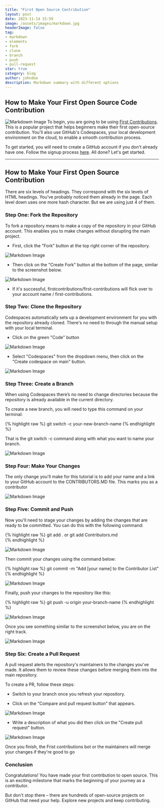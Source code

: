 ```yaml
---
title: "First Open Source Contribution"
layout: post
date: 2023-11-14 15:59
image: /assets/images/markdown.jpg
headerImage: false
tag:
- markdown
- elements
- fork
- clone
- branch
- push
- pull-request
star: true
category: blog
author: johndoe
description: Markdown summary with different options
---
```


## How to Make Your First Open Source Code Contribution
<!-- 
This note **demonstrates** some of what [Markdown][1] is *capable of doing*.

And that's how to do it. -->
![Markdowm Image](https://www.freecodecamp.org/news/content/images/size/w2000/2023/07/IMG_6828-1.jpeg)
To begin, you are going to be using [First Contributions](https://github.com/firstcontributions/first-contributions). This is a popular project that helps beginners make their first open-source contribution. You'll also use GitHub's Codespaces, your local development environment on the cloud, to enable a smooth contribution process.

To get started, you will need to create a GitHub account if you don't already have one. Follow the signup process [here](https://github.com/signup?ref_cta=Sign+up&ref_loc=header+logged+out&ref_page=%2F%3Cuser-name%3E%2F%3Crepo-name%3E&source=header-repo&source_repo=firstcontributions%2Ffirst-contributions). All done? Let's get started.

<!-- {% highlight html %}
This note **demonstrates** some of what [Markdown][some/link] is *capable of doing*.
{% endhighlight %} -->

---

## How to Make Your First Open Source Contribution

There are six levels of headings. They correspond with the six levels of HTML headings. You've probably noticed them already in the page. Each level down uses one more hash character. But we are using just 4 of them.

### Step One: Fork the Repository

To fork a repository means to make a copy of the repository in your GitHub account. This enables you to make changes without disrupting the main project.


* First, click the "Fork" button at the top right corner of the repository.

![Markdown Image](https://www.freecodecamp.org/news/content/images/2023/07/fork.PNG)

* Then click on the "Create Fork" button at the bottom of the page, similar to the screenshot below.

![Markdown Image](https://www.freecodecamp.org/news/content/images/2023/07/createe.png)

* If it's successful, firstcontributions/first-contributions will flick over to your account name / first-contributions.

### Step Two: Clone the Repository

Codespaces automatically sets up a development environment for you with the repository already cloned. There's no need to through the manual setup with your local terminal.

* Click on the green "Code" button

![Markdown Image](https://www.freecodecamp.org/news/content/images/2023/07/code.PNG)

* Select "Codespaces" from the dropdown menu, then click on the "Create codespace on main" button.

![Markdown Image](https://www.freecodecamp.org/news/content/images/2023/07/codespacess.PNG)


### Step Three: Create a Branch

When using Codespaces there’s no need to change directories because the repository is already available in the current directory.

To create a new branch, you will need to type this command on your terminal:

{% highlight raw %}
git switch -c your-new-branch-name 
{% endhighlight %}

That is the git switch -c command along with what you want to name your branch.

![Markdown Image](https://www.freecodecamp.org/news/content/images/2023/07/A.PNG)

### Step Four: Make Your Changes

The only change you'll make for this tutorial is to add your name and a link to your GitHub account to the CONTRIBUTORS.MD file. This marks you as a contributor

![Markdown Image](https://www.freecodecamp.org/news/content/images/2023/07/D.PNG)

### Step Five: Commit and Push

Now you'll need to stage your changes by adding the changes that are ready to be committed. You can do this with the following command:

{% highlight raw %}
git add . or git add Contributors.md  
{% endhighlight %}

![Markdown Image](https://www.freecodecamp.org/news/content/images/2023/07/D.PNG)

Then commit your changes using the command below:

{% highlight raw %}
git commit -m "Add [your name] to the Contributor List"  
{% endhighlight %}

![Markdown Image](https://www.freecodecamp.org/news/content/images/2023/07/C.PNG)

Finally, push your changes to the repository like this:

{% highlight raw %}
git push -u origin your-branch-name 
{% endhighlight %}

![Markdown Image](https://www.freecodecamp.org/news/content/images/2023/07/E-1.PNG)

Once you see something similar to the screenshot below, you are on the right track.

![Markdown Image](https://www.freecodecamp.org/news/content/images/2023/07/F.PNG)


### Step Six: Create a Pull Request

A pull request alerts the repository's maintainers to the changes you've made. It allows them to review these changes before merging them into the main repository.

To create a PR, follow these steps:

* Switch to your branch once you refresh your repository. 

* Click on the “Compare and pull request button” that appears.

![Markdown Image](https://www.freecodecamp.org/news/content/images/2023/07/G.PNG)

* Write a description of what you did then click on the "Create pull request" button. 

![Markdown Image](https://www.freecodecamp.org/news/content/images/2023/07/H.PNG)

Once you finish, the Frist contributions bot or the maintainers will merge your changes if they're good to go

### Conclusion

Congratulations! You have made your first contribution to open source. This is an exciting milestone that marks the beginning of your journey as a contributor.

But don't stop there – there are hundreds of open-source projects on GitHub that need your help. Explore new projects and keep contributing.